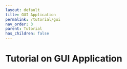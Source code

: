 ```yaml
---
layout: default
title: GUI Application
permalink: /tutorial/gui
nav_order: 3
parent: Tutorial
has_children: false
---
```


# Tutorial on GUI Application

